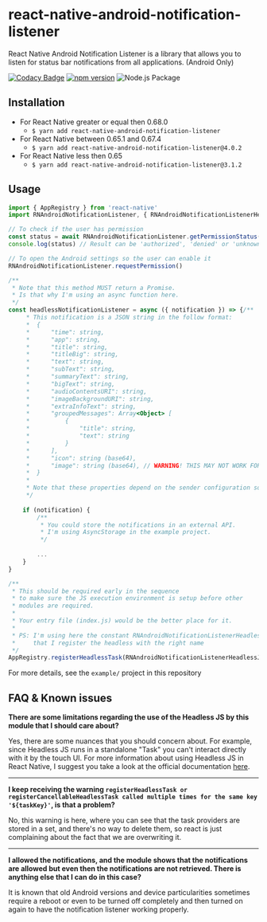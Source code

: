# react-native-android-notification-listener

React Native Android Notification Listener is a library that allows you to listen for status bar notifications from all applications. (Android Only)

[![Codacy Badge](https://api.codacy.com/project/badge/Grade/bfbf75b8e92f446481f5ce4b0d077b0b)](https://app.codacy.com/manual/leandrosimoes/react-native-android-notification-listener?utm_source=github.com\&utm_medium=referral\&utm_content=leandrosimoes/react-native-android-notification-listener\&utm_campaign=Badge_Grade_Dashboard)
[![npm version](https://badge.fury.io/js/react-native-android-notification-listener.svg)](https://badge.fury.io/js/react-native-android-notification-listener)
![Node.js Package](https://github.com/leandrosimoes/react-native-android-notification-listener/workflows/Node%2Ejs%20Package/badge.svg)

## Installation

* For React Native greater or equal then 0.68.0 
   - `$ yarn add react-native-android-notification-listener`
* For React Native between 0.65.1 and 0.67.4 
   - `$ yarn add react-native-android-notification-listener@4.0.2`
* For React Native less then 0.65 
   - `$ yarn add react-native-android-notification-listener@3.1.2`

## Usage

```javascript
import { AppRegistry } from 'react-native'
import RNAndroidNotificationListener, { RNAndroidNotificationListenerHeadlessJsName } from 'react-native-android-notification-listener';

// To check if the user has permission
const status = await RNAndroidNotificationListener.getPermissionStatus()
console.log(status) // Result can be 'authorized', 'denied' or 'unknown'

// To open the Android settings so the user can enable it
RNAndroidNotificationListener.requestPermission()

/**
 * Note that this method MUST return a Promise.
 * Is that why I'm using an async function here.
 */
const headlessNotificationListener = async ({ notification }) => {/**
     * This notification is a JSON string in the follow format:
     *  {
     *      "time": string,
     *      "app": string,
     *      "title": string,
     *      "titleBig": string,
     *      "text": string,
     *      "subText": string,
     *      "summaryText": string,
     *      "bigText": string,
     *      "audioContentsURI": string,
     *      "imageBackgroundURI": string,
     *      "extraInfoText": string,
     *      "groupedMessages": Array<Object> [
     *          {
     *              "title": string,
     *              "text": string
     *          }
     *      ],
     *      "icon": string (base64),
     *      "image": string (base64), // WARNING! THIS MAY NOT WORK FOR SOME APPLICATIONS SUCH TELEGRAM AND WHATSAPP
     *  }
     * 
     * Note that these properties depend on the sender configuration so many times a lot of them will be empty
     */
    
    if (notification) {
        /**
         * You could store the notifications in an external API.
         * I'm using AsyncStorage in the example project.
         */
        
        ...
    }
}

/**
 * This should be required early in the sequence
 * to make sure the JS execution environment is setup before other
 * modules are required.
 * 
 * Your entry file (index.js) would be the better place for it.
 * 
 * PS: I'm using here the constant RNAndroidNotificationListenerHeadlessJsName to ensure
 *     that I register the headless with the right name
 */
AppRegistry.registerHeadlessTask(RNAndroidNotificationListenerHeadlessJsName,	() => headlessNotificationListener)
```

For more details, see the `example/` project in this repository

## FAQ & Known issues

**There are some limitations regarding the use of the Headless JS by this module that I should care about?**

Yes, there are some nuances that you should concern about. For example, since Headless JS runs in a standalone "Task" you can't interact directly with it by the touch UI.
For more information about using Headless JS in React Native, I suggest you take a look at the official documentation [here](https://reactnative.dev/docs/headless-js-android).

***

**I keep receiving the warning `registerHeadlessTask or registerCancellableHeadlessTask called multiple times for the same key '${taskKey}'`, is that a problem?**

No, this warning is here, where you can see that the task providers are stored in a set, and there's no way to delete them, so react is just complaining about the fact that we are overwriting it.

***

**I allowed the notifications, and the module shows that the notifications are allowed but even then the notifications are not retrieved. There is anything else that I can do in this case?**

It is known that old Android versions and device particularities sometimes require a reboot or even to be turned off completely and then turned on again to have the notification listener working properly.

